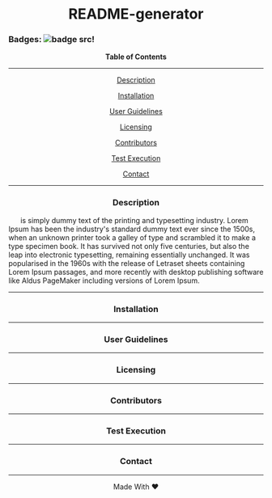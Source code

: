 <div align='center'>
<h1><strong>README-generator</strong></h1>
</div>
 
### Badges: ![badge src!](https://img.shields.io/badge/license-MIT-blue)

  
<div align='center'>
<strong>Table of Contents</strong>  
<hr>
  <p><a href='#desc'>Description</a></p>
  <p><a href='#install'>Installation</a></p>
  <p><a href='#user'>User Guidelines</a></p>
  <p><a href='#license'>Licensing</a></p>
  <p><a href='#contribute'>Contributors</a></p>
  <p><a href='#test'>Test Execution</a></p>
  <p><a href='#contact'>Contact</a></p>

<hr>
</div>

<div align='center'>
  <h3><a id='desc'>Description</a></h3>
</div>

<div>
&nbsp;&nbsp;&nbsp;&nbsp;&nbsp;&nbsp;is simply dummy text of the printing and typesetting industry. Lorem Ipsum has been the industry's standard dummy text ever since the 1500s, when an unknown printer took a galley of type and scrambled it to make a type specimen book. It has survived not only five centuries, but also the leap into electronic typesetting, remaining essentially unchanged. It was popularised in the 1960s with the release of Letraset sheets containing Lorem Ipsum passages, and more recently with desktop publishing software like Aldus PageMaker including versions of Lorem Ipsum.
</div>

<hr>

<div align='center'>
  <h3><a id='install'>Installation</a></h3>
</div>

<div>

</div>

<hr>

<div align='center'>
  <h3><a id='user'>User Guidelines</a></h3>
</div>

<div>

</div>

<hr>

<div align='center'>
  <h3><a id='license'>Licensing</a></h3>
</div>

<div>

</div>

<hr>

<div align='center'>
  <h3><a id='contribute'>Contributors</a></h3>
</div>

<div>

</div>

<hr>

<div align='center'>
  <h3><a id='test'>Test Execution</a></h3>
</div>

<div>

</div>

<hr>

<div align='center'>
  <h3><a id='contact'>Contact</a></h3>
</div>

<div>

</div>

<hr>

<div align="center">Made With ❤️</div>
